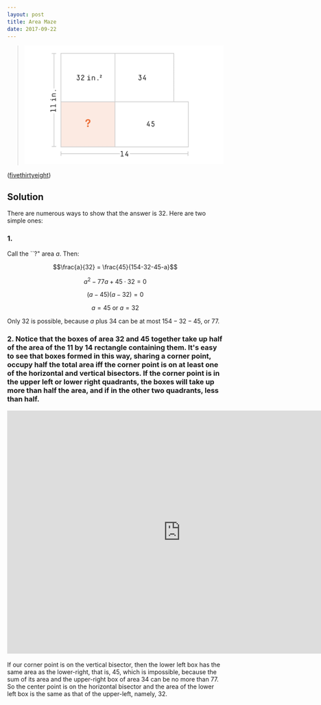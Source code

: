 ```yaml
---
layout: post
title: Area Maze
date: 2017-09-22
---
```


>![Area maze.](/img/AreaMaze.png)

<!--more-->

([fivethirtyeight](https://fivethirtyeight.com/features/how-do-you-like-these-rectangles/))

## Solution

There are numerous ways to show that the answer is $32$. Here are two simple ones:

### 1.

Call the ``?" area $a$. Then:

$$\frac{a}{32} = \frac{45}{154-32-45-a}$$

$$a^2 - 77a + 45\cdot32 = 0$$

$$(a-45)(a-32) = 0$$

$$ a = 45 \mbox{\ \ or\ \ } a = 32 $$

Only $32$ is possible, because $a$ plus $34$ can be at most $154-32-45$, or $77$.

### 2. Notice that the boxes of area $32$ and $45$ together take up half of the area of the $11$ by $14$ rectangle containing them. It's easy to see that boxes formed in this way, sharing a corner point, occupy half the total area iff the corner point is on at least one of the horizontal and vertical bisectors. If the corner point is in the upper left or lower right quadrants, the boxes will take up more than half the area, and if in the other two quadrants, less than half.  

<iframe scrolling="no" title="BoxMazeApplet" src="https://www.geogebra.org/material/iframe/id/Cu4jKexb/width/807/height/566/border/888888/smb/false/stb/false/stbh/false/ai/false/asb/false/sri/false/rc/false/ld/false/sdz/false/ctl/false" width="807px" height="566px" style="border:0px;"> </iframe>

If our corner point is on the vertical bisector, then the lower left box has the same area as the lower-right, that is, $45$, which is impossible, because the sum of its area and the upper-right box of area $34$ can be no more than $77$. So the center point is on the horizontal bisector and the area of the lower left box is the same as that of the upper-left, namely, $32$.

<br>
